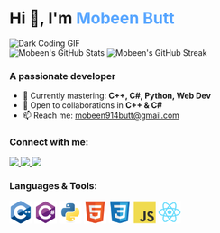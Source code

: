 <!DOCTYPE html>
<html lang="en">
<head>
  <meta charset="UTF-8">
  <meta name="viewport" content="width=device-width, initial-scale=1.0">
  <link rel="stylesheet" href="style.css">
  <style>
    /* Ensure GIF is responsive */
    .gif-container {
      width: 100%;
      display: flex;
      justify-content: center;
    }
    .gif-container img {
      width: 100%;
      max-height: 500px; /* Limits excessive height */
      object-fit: cover; /* Keeps the image nicely scaled */
    }
  </style>
</head>
<body>
  <h1>Hi 👋, I'm <span style="color:#58a6ff">Mobeen Butt</span></h1>

  <div class="gif-container">
    <img src="https://media.giphy.com/media/qgQUggAC3Pfv687qPC/giphy.gif" alt="Dark Coding GIF" loading="lazy">
  </div>

  <div class="stats">
    <img src="https://github-readme-stats.vercel.app/api?username=MobeenButt&show_icons=true&theme=tokyonight" alt="Mobeen's GitHub Stats" loading="lazy">
    <img src="https://github-readme-streak-stats.herokuapp.com?user=MobeenButt&theme=tokyonight&hide_border=true" alt="Mobeen's GitHub Streak" loading="lazy">
  </div>

  <h3>A passionate developer</h3>
  <ul>
    <li>🌱 Currently mastering: <strong>C++, C#, Python, Web Dev</strong></li>
    <li>👯 Open to collaborations in <strong>C++ & C#</strong></li>
    <li>📫 Reach me: <a href="mailto:mobeen914butt@gmail.com">mobeen914butt@gmail.com</a></li>
  </ul>

  <h3>Connect with me:</h3>
  <p>
    <a href="https://www.youtube.com/@mobeenbutt914" target="_blank">
      <img src="https://img.shields.io/badge/YouTube-FF0000?style=for-the-badge&logo=youtube&logoColor=white">
    </a>
    <a href="https://www.instagram.com/bgclothings07" target="_blank">
      <img src="https://img.shields.io/badge/Instagram-E4405F?style=for-the-badge&logo=instagram&logoColor=white">
    </a>
    <a href="https://www.linkedin.com/in/mobeen-butt-60930b2b8/" target="_blank">
      <img src="https://img.shields.io/badge/LinkedIn-0077B5?style=for-the-badge&logo=linkedin&logoColor=white">
    </a>
  </p>

  <h3>Languages & Tools:</h3>
  <div class="languages">
    <img src="https://raw.githubusercontent.com/devicons/devicon/master/icons/cplusplus/cplusplus-original.svg" width="40" height="40" alt="C++">
    <img src="https://raw.githubusercontent.com/devicons/devicon/master/icons/csharp/csharp-original.svg" width="40" height="40" alt="C#">
    <img src="https://raw.githubusercontent.com/devicons/devicon/master/icons/python/python-original.svg" width="40" height="40" alt="Python">
    <img src="https://raw.githubusercontent.com/devicons/devicon/master/icons/html5/html5-original.svg" width="40" height="40" alt="HTML5">
    <img src="https://raw.githubusercontent.com/devicons/devicon/master/icons/css3/css3-original.svg" width="40" height="40" alt="CSS3">
    <img src="https://raw.githubusercontent.com/devicons/devicon/master/icons/javascript/javascript-original.svg" width="40" height="40" alt="JavaScript">
    <img src="https://raw.githubusercontent.com/devicons/devicon/master/icons/react/react-original.svg" width="40" height="40" alt="React">
  </div>
</body>
</html>
